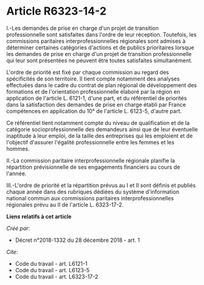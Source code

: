 # Article R6323-14-2

I.-Les demandes de prise en charge d'un projet de transition professionnelle sont satisfaites dans l'ordre de leur réception.
Toutefois, les commissions paritaires interprofessionnelles régionales sont admises à déterminer certaines catégories
d'actions et de publics prioritaires lorsque les demandes de prise en charge d'un projet de transition professionnelle qui
leur sont présentées ne peuvent être toutes satisfaites simultanément. 

L'ordre de priorité est fixé par chaque commission au regard des spécificités de son territoire. Il tient compte notamment
des analyses effectuées dans le cadre du contrat de plan régional de développement des formations et de l'orientation
professionnelle élaboré par la région en application de l'article L. 6121-1, d'une part, et du référentiel de priorités dans
la satisfaction des demandes de prise en charge établi par France compétences en application du 10° de l'article L. 6123-5,
d'autre part. 

Ce référentiel tient notamment compte du niveau de qualification et de la catégorie socioprofessionnelle des demandeurs ainsi
que de leur éventuelle inaptitude à leur emploi, de la taille des entreprises qui les emploient et de l'objectif d'assurer
l'égalité professionnelle entre les femmes et les hommes. 

II.-La commission paritaire interprofessionnelle régionale planifie la répartition prévisionnelle de ses engagements
financiers au cours de l'année. 

III.-L'ordre de priorité et la répartition prévus au I et II sont définis et publiés chaque année dans des rubriques dédiées
du système d'information national commun aux commissions paritaires interprofessionnelles régionales prévu au II de l'article
L. 6323-17-2.

**Liens relatifs à cet article**

_Créé par_:

  - Décret n°2018-1332 du 28 décembre 2018 - art. 1

_Cite_:

  - Code du travail - art. L6121-1
  - Code du travail - art. L6123-5
  - Code du travail - art. L6323-17-2
